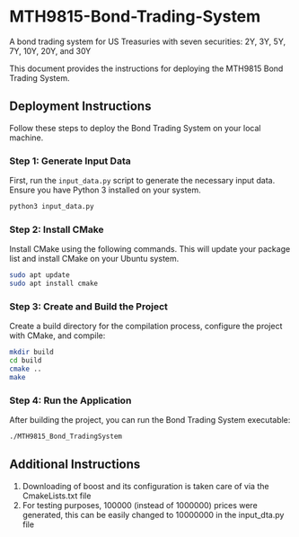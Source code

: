# MTH9815-Bond-Trading-System
A bond trading system for US Treasuries with seven securities: 2Y, 3Y, 5Y, 7Y, 10Y, 20Y, and 30Y

This document provides the instructions for deploying the MTH9815 Bond Trading System.

## Deployment Instructions

Follow these steps to deploy the Bond Trading System on your local machine.

### Step 1: Generate Input Data

First, run the `input_data.py` script to generate the necessary input data. Ensure you have Python 3 installed on your system.

```bash
python3 input_data.py
```

### Step 2: Install CMake
Install CMake using the following commands. This will update your package list and install CMake on your Ubuntu system.

```bash
sudo apt update
sudo apt install cmake
```

### Step 3: Create and Build the Project
Create a build directory for the compilation process, configure the project with CMake, and compile:

```bash
mkdir build
cd build
cmake ..
make
```

### Step 4: Run the Application
After building the project, you can run the Bond Trading System executable:

```bash
./MTH9815_Bond_TradingSystem
```

## Additional Instructions

1. Downloading of boost and its configuration is taken care of via the CmakeLists.txt file
2. For testing purposes, 100000 (instead of 1000000) prices were generated, this can be easily changed to 10000000 in the input_dta.py file 
